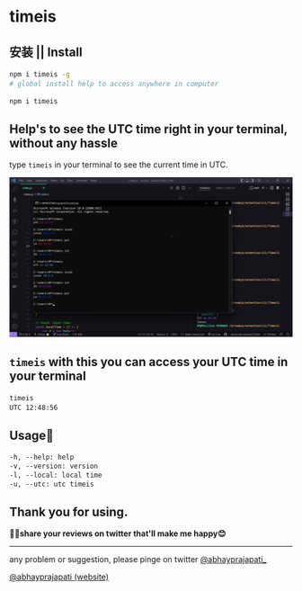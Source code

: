 # timeis

## 安装 || Install

```bash
npm i timeis -g
# global install help to access anywhere in computer
```

```bash
npm i timeis    
```

## Help's to see the UTC time right in your terminal, without any hassle

type `timeis` in your  terminal to see the current time in UTC.

![@usage](https://github.com/theabhayprajapati/timeis/blob/trunk/assets/usage.png?raw=true)

<!-- titl I have made a npm package that can help us to see UTC time right in your terminal: -->
<!-- subtitle: when we working on different projects we need to have a simple look at the utc time (universel time); without have a big google search in terminal. this can help -->
## `timeis` with this you can access your UTC time in your terminal

```bash
timeis 
UTC 12:48:56
```

<!-- more features -->

## Usage📝

    -h, --help: help
    -v, --version: version
    -l, --local: local time
    -u, --utc: utc timeis


## Thank you for using.
**🤝🏾share your reviews on twitter that'll make me happy😊**

---

any problem or suggestion, please pinge on twitter [@abhayprajapati_](https://twitter.com/abhayprajapati_)

[@abhayprajapati (website)](https://abh.vercel.app)

